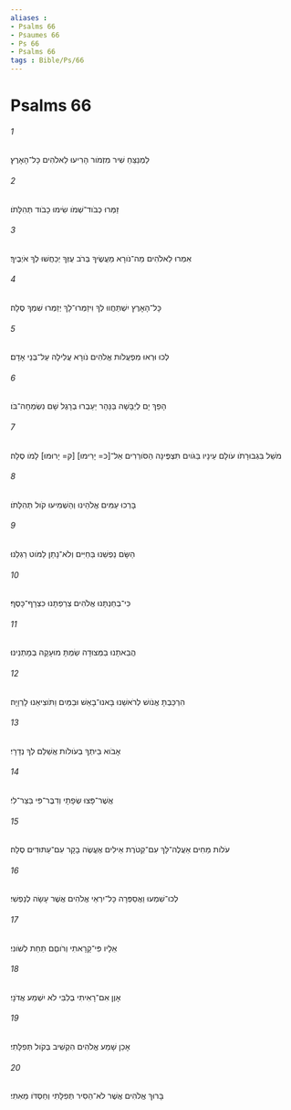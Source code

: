 ```yaml
---
aliases : 
- Psalms 66
- Psaumes 66
- Ps 66
- Psalms 66
tags : Bible/Ps/66
---
```


# Psalms 66

###### 1
לַמְנַצֵּחַ שִׁיר מִזְמֹור הָרִיעוּ לֵאלֹהִים כָּל־הָאָרֶץ׃
###### 2
זַמְּרוּ כְבֹוד־שְׁמֹו שִׂימוּ כָבֹוד תְּהִלָּתֹו׃
###### 3
אִמְרוּ לֵאלֹהִים מַה־נֹּורָא מַעֲשֶׂיךָ בְּרֹב עֻזְּךָ יְכַחֲשׁוּ לְךָ אֹיְבֶיךָ׃
###### 4
כָּל־הָאָרֶץ יִשְׁתַּחֲווּ לְךָ וִיזַמְּרוּ־לָךְ יְזַמְּרוּ שִׁמְךָ סֶלָה׃
###### 5
לְכוּ וּרְאוּ מִפְעֲלֹות אֱלֹהִים נֹורָא עֲלִילָה עַל־בְּנֵי אָדָם׃
###### 6
הָפַךְ יָם לְיַבָּשָׁה בַּנָּהָר יַעַבְרוּ בְרָגֶל שָׁם נִשְׂמְחָה־בֹּו׃
###### 7
מֹשֵׁל בִּגְבוּרָתֹו עֹולָם עֵינָיו בַּגֹּויִם תִּצְפֶּינָה הַסֹּורְרִים אַל־[כ= יָרִימוּ] [ק= יָרוּמוּ] לָמֹו סֶלָה׃
###### 8
בָּרְכוּ עַמִּים אֱלֹהֵינוּ וְהַשְׁמִיעוּ קֹול תְּהִלָּתֹו׃
###### 9
הַשָּׂם נַפְשֵׁנוּ בַּחַיִּים וְלֹא־נָתַן לַמֹּוט רַגְלֵנוּ׃
###### 10
כִּי־בְחַנְתָּנוּ אֱלֹהִים צְרַפְתָּנוּ כִּצְרָף־כָּסֶף׃
###### 11
הֲבֵאתָנוּ בַמְּצוּדָה שַׂמְתָּ מוּעָקָה בְמָתְנֵינוּ׃
###### 12
הִרְכַּבְתָּ אֱנֹושׁ לְרֹאשֵׁנוּ בָּאנוּ־בָאֵשׁ וּבַמַּיִם וַתֹּוצִיאֵנוּ לָרְוָיָה׃
###### 13
אָבֹוא בֵיתְךָ בְעֹולֹות אֲשַׁלֵּם לְךָ נְדָרָי׃
###### 14
אֲשֶׁר־פָּצוּ שְׂפָתָי וְדִבֶּר־פִּי בַּצַּר־לִי׃
###### 15
עֹלֹות מֵחִים אַעֲלֶה־לָּךְ עִם־קְטֹרֶת אֵילִים אֶעֱשֶׂה בָקָר עִם־עַתּוּדִים סֶלָה׃
###### 16
לְכוּ־שִׁמְעוּ וַאֲסַפְּרָה כָּל־יִרְאֵי אֱלֹהִים אֲשֶׁר עָשָׂה לְנַפְשִׁי׃
###### 17
אֵלָיו פִּי־קָרָאתִי וְרֹוםַם תַּחַת לְשֹׁונִי׃
###### 18
אָוֶן אִם־רָאִיתִי בְלִבִּי לֹא יִשְׁמַע אֲדֹנָי׃
###### 19
אָכֵן שָׁמַע אֱלֹהִים הִקְשִׁיב בְּקֹול תְּפִלָּתִי׃
###### 20
בָּרוּךְ אֱלֹהִים אֲשֶׁר לֹא־הֵסִיר תְּפִלָּתִי וְחַסְדֹּו מֵאִתִּי׃
